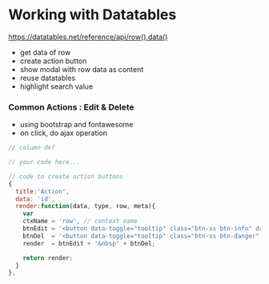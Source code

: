 # Working with Datatables

https://datatables.net/reference/api/row().data()

- get data of row
- create action button
- show modal with row data as content
- reuse datatables
- highlight search value


### Common Actions : Edit & Delete
- using bootstrap and fontawesome
- on click, do ajax operation

```js
// column def

// your code here...

// code to create action buttons
{
  title:'Action', 
  data: 'id', 
  render:function(data, type, row, meta){
    var 
    ctxName = 'row', // context name
    btnEdit = '<button data-toggle="tooltip" class="btn-xs btn-info" data-action="' + ctxName + ':edit" data-id="' + row.id + '" title="Edit" data-trigger="hover"><i class="fa fa-edit"></i></button>',
    btnDel  = '<button data-toggle="tooltip" class="btn-xs btn-danger" title="Delete" data-id="' + row.id + '" data-trigger="hover" data-action="' + ctxName + ':delete"><i class="fa fa-times"></i></button>',
    render  = btnEdit + '&nbsp' + btnDel;

    return render;
  }
},
```
